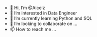- 👋 Hi, I’m @Aicelz
- 👀 I’m interested in Data Engineer
- 🌱 I’m currently learning Python and SQL
- 💞️ I’m looking to collaborate on ...
- 📫 How to reach me ...

<!---
Aicelz/Aicelz is a ✨ special ✨ repository because its `README.md` (this file) appears on your GitHub profile.
You can click the Preview link to take a look at your changes.
--->
